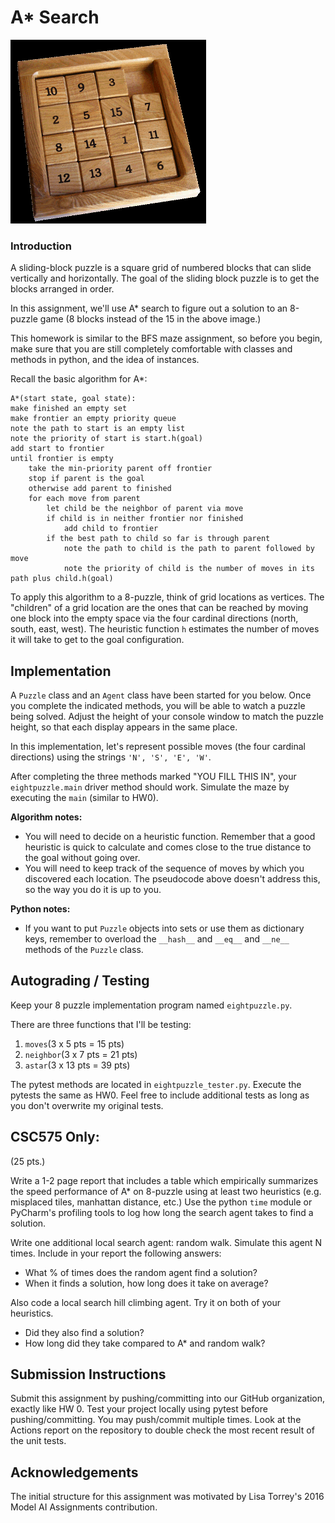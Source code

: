 # A* Search

![](blocks2.png)

### Introduction

A sliding-block puzzle is a square grid of numbered blocks that can slide vertically and horizontally. The goal of the sliding block puzzle is to get the blocks arranged in order.

In this assignment, we'll use A* search to figure out a solution to an 8-puzzle game (8 blocks instead of the 15 in the above image.)

This homework is similar to the BFS maze assignment, so before you begin, make sure that you are still completely comfortable with classes and methods in python, and the idea of instances.

Recall the basic algorithm for A*:

```
A*(start state, goal state):
make finished an empty set
make frontier an empty priority queue
note the path to start is an empty list
note the priority of start is start.h(goal)
add start to frontier
until frontier is empty
    take the min-priority parent off frontier
    stop if parent is the goal
    otherwise add parent to finished
    for each move from parent
        let child be the neighbor of parent via move
        if child is in neither frontier nor finished
            add child to frontier
        if the best path to child so far is through parent
            note the path to child is the path to parent followed by move
            note the priority of child is the number of moves in its path plus child.h(goal)
```

To apply this algorithm to a 8-puzzle, think of grid locations as vertices. The "children" of a grid location are the ones that can be reached by moving one block into the empty space via the four cardinal directions (north, south, east, west). The heuristic function `h` estimates the number of moves it will take to get to the goal configuration.

## Implementation

A `Puzzle` class and an `Agent` class have been started for you below. Once you complete the indicated methods, you will be able to watch a puzzle being solved. Adjust the height of your console window to match the puzzle height, so that each display appears in the same place.

In this implementation, let's represent possible moves (the four cardinal directions) using the strings `'N', 'S', 'E', 'W'`.

After completing the three methods marked "YOU FILL THIS IN", your `eightpuzzle.main` driver method 
should work. Simulate the maze by executing the `main` (similar to HW0).

**Algorithm notes:**

- You will need to decide on a heuristic function. Remember that a good heuristic is quick to calculate and comes close to the true distance to the goal without going over.
- You will need to keep track of the sequence of moves by which you discovered each location. The pseudocode above doesn't address this, so the way you do it is up to you.

**Python notes:**

- If you want to put `Puzzle` objects into sets or use them as dictionary keys, remember to overload the `__hash__` and `__eq__` and `__ne__` methods of the `Puzzle` class.

## Autograding / Testing

Keep your 8 puzzle implementation program named `eightpuzzle.py`. 

There are three functions that I'll be testing:

1. `moves`(3 x 5 pts = 15 pts)
2. `neighbor`(3 x 7 pts = 21 pts)
3. `astar`(3 x 13 pts = 39 pts)

The pytest methods are located in `eightpuzzle_tester.py`. Execute the pytests the same as HW0. Feel free to 
include additional tests as long as you don't overwrite my original tests.

## CSC575 Only:

(25 pts.)

Write a 1-2 page report that includes a table which empirically summarizes 
the speed performance of A* on 8-puzzle using at least two heuristics (e.g. misplaced tiles, manhattan distance, etc.) 
Use the python `time` module or PyCharm's profiling tools to log how long the search agent takes to find a solution.

Write one additional local search agent: random walk. Simulate this agent N times. Include in your 
report the following answers:
* What % of times does the random agent find a solution?
* When it finds a solution, how long does it take on average?

Also code a local search hill climbing agent. Try it on both of your 
heuristics.
* Did they also find a solution?
* How long did they take compared to A* and random walk?

## Submission Instructions

Submit this assignment by pushing/committing into our GitHub organization, exactly like HW 0. 
Test your project locally 
using pytest before pushing/committing. You may push/commit multiple times. Look at the Actions report on the 
repository to double check the most recent result of the unit tests.

## Acknowledgements

The initial structure for this assignment was motivated by Lisa Torrey's 2016 Model AI Assignments contribution.

